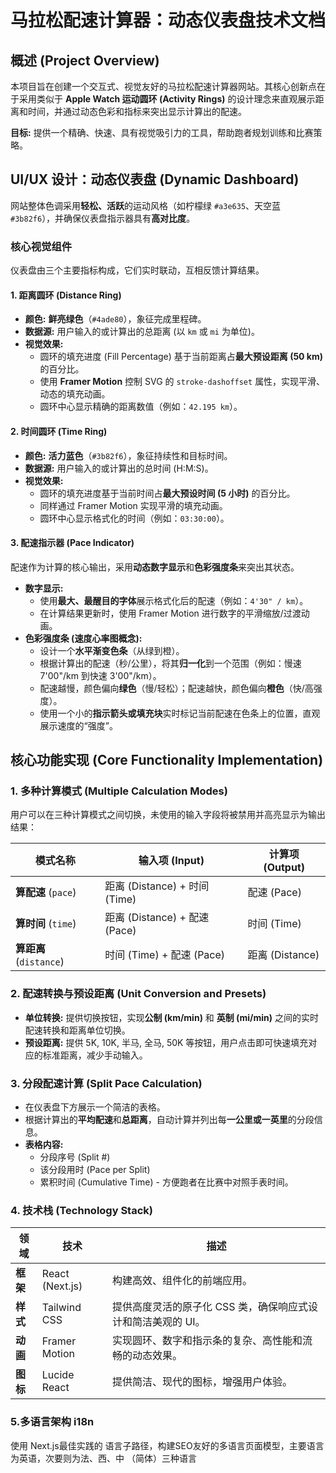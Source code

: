 # 马拉松配速计算器：动态仪表盘技术文档

## 概述 (Project Overview)

本项目旨在创建一个交互式、视觉友好的马拉松配速计算器网站。其核心创新点在于采用类似于 **Apple Watch 运动圆环 (Activity Rings)** 的设计理念来直观展示距离和时间，并通过动态色彩和指标来突出显示计算出的配速。

**目标:** 提供一个精确、快速、具有视觉吸引力的工具，帮助跑者规划训练和比赛策略。

## UI/UX 设计：动态仪表盘 (Dynamic Dashboard)

网站整体色调采用**轻松、活跃**的运动风格（如柠檬绿 `#a3e635`、天空蓝 `#3b82f6`），并确保仪表盘指示器具有**高对比度**。

### 核心视觉组件

仪表盘由三个主要指标构成，它们实时联动，互相反馈计算结果。

#### 1. 距离圆环 (Distance Ring)

- **颜色:** **鲜亮绿色**（`#4ade80`），象征完成里程碑。
- **数据源:** 用户输入的或计算出的总距离 (以 `km` 或 `mi` 为单位)。
- **视觉效果:**
  - 圆环的填充进度 (Fill Percentage) 基于当前距离占**最大预设距离 (50 km)** 的百分比。
  - 使用 **Framer Motion** 控制 SVG 的 `stroke-dashoffset` 属性，实现平滑、动态的填充动画。
  - 圆环中心显示精确的距离数值（例如：`42.195 km`）。

#### 2. 时间圆环 (Time Ring)

- **颜色:** **活力蓝色**（`#3b82f6`），象征持续性和目标时间。
- **数据源:** 用户输入的或计算出的总时间 (H:M:S)。
- **视觉效果:**
  - 圆环的填充进度基于当前时间占**最大预设时间 (5 小时)** 的百分比。
  - 同样通过 Framer Motion 实现平滑的填充动画。
  - 圆环中心显示格式化的时间（例如：`03:30:00`）。

#### 3. 配速指示器 (Pace Indicator)

配速作为计算的核心输出，采用**动态数字显示**和**色彩强度条**来突出其状态。

- **数字显示:**
  - 使用**最大、最醒目的字体**展示格式化后的配速（例如：`4'30" / km`）。
  - 在计算结果更新时，使用 Framer Motion 进行数字的平滑缩放/过渡动画。
- **色彩强度条 (速度心率图概念):**
  - 设计一个**水平渐变色条**（从绿到橙）。
  - 根据计算出的配速（秒/公里），将其**归一化**到一个范围（例如：慢速 7'00"/km 到快速 3'00"/km）。
  - 配速越慢，颜色偏向**绿色**（慢/轻松）；配速越快，颜色偏向**橙色**（快/高强度）。
  - 使用一个小的**指示箭头或填充块**实时标记当前配速在色条上的位置，直观展示速度的“强度”。

## 核心功能实现 (Core Functionality Implementation)

### 1. 多种计算模式 (Multiple Calculation Modes)

用户可以在三种计算模式之间切换，未使用的输入字段将被禁用并高亮显示为输出结果：

| **模式名称**            | **输入项 (Input)**            | **计算项 (Output)** |
| ----------------------- | ----------------------------- | ------------------- |
| **算配速** (`pace`)     | 距离 (Distance) + 时间 (Time) | 配速 (Pace)         |
| **算时间** (`time`)     | 距离 (Distance) + 配速 (Pace) | 时间 (Time)         |
| **算距离** (`distance`) | 时间 (Time) + 配速 (Pace)     | 距离 (Distance)     |

### 2. 配速转换与预设距离 (Unit Conversion and Presets)

- **单位转换:** 提供切换按钮，实现**公制 (km/min)** 和 **英制 (mi/min)** 之间的实时配速转换和距离单位切换。
- **预设距离:** 提供 5K, 10K, 半马, 全马, 50K 等按钮，用户点击即可快速填充对应的标准距离，减少手动输入。

### 3. 分段配速计算 (Split Pace Calculation)

- 在仪表盘下方展示一个简洁的表格。
- 根据计算出的**平均配速**和**总距离**，自动计算并列出每**一公里或一英里**的分段信息。
- **表格内容:**
  - 分段序号 (Split #)
  - 该分段用时 (Pace per Split)
  - 累积时间 (Cumulative Time) - 方便跑者在比赛中对照手表时间。

### 4. 技术栈 (Technology Stack)

| **领域** | **技术**        | **描述**                                                     |
| -------- | --------------- | ------------------------------------------------------------ |
| **框架** | React (Next.js) | 构建高效、组件化的前端应用。                                 |
| **样式** | Tailwind CSS    | 提供高度灵活的原子化 CSS 类，确保响应式设计和简洁美观的 UI。 |
| **动画** | Framer Motion   | 实现圆环、数字和指示条的复杂、高性能和流畅的动态效果。       |
| **图标** | Lucide React    | 提供简洁、现代的图标，增强用户体验。                         |

### 5.多语言架构 i18n

使用 Next.js最佳实践的 语言子路径，构建SEO友好的多语言页面模型，主要语言为英语，次要则为法、西、中 （简体）三种语言